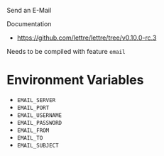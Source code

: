 Send an E-Mail

Documentation
- <https://github.com/lettre/lettre/tree/v0.10.0-rc.3>

Needs to be compiled with feature `email`

# Environment Variables
- `EMAIL_SERVER`
- `EMAIL_PORT`
- `EMAIL_USERNAME`
- `EMAIL_PASSWORD`
- `EMAIL_FROM`
- `EMAIL_TO`
- `EMAIL_SUBJECT`
